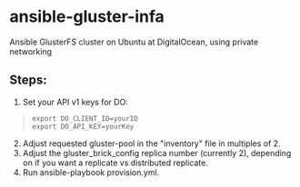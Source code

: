 # ansible-gluster-infa
Ansible GlusterFS cluster on Ubuntu at DigitalOcean, using private networking

## Steps:
1. Set your API v1 keys for DO:

>     export DO_CLIENT_ID=yourID
>     export DO_API_KEY=yourKey

2. Adjust requested gluster-pool in the "inventory" file in multiples of 2.
3. Adjust the gluster_brick_config replica number (currently 2), depending on if you want a replicate vs distributed replicate.
4. Run ansible-playbook provision.yml.
